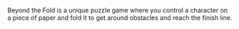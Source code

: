 Beyond the Fold is a unique puzzle game where you control a character on a piece of paper and fold it to get around obstacles and reach the finish line.
